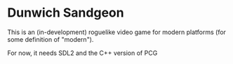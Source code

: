 # Dunwich Sandgeon
This is an (in-development) roguelike video game for modern platforms (for
some definition of "modern").

For now, it needs SDL2 and the C++ version of PCG
